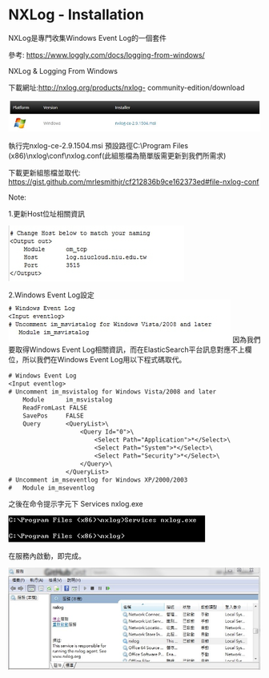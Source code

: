 # NXLog - Installation
NXLog是專門收集Windows Event Log的一個套件

參考: https://www.loggly.com/docs/logging-from-windows/

NXLog & Logging From Windows

下載網址:http://nxlog.org/products/nxlog-
community-edition/download

![](nxlog01.jpg)

執行完nxlog-ce-2.9.1504.msi
預設路徑C:\Program Files (x86)\nxlog\conf\nxlog.conf(此組態檔為簡單版需更新到我們所需求)

下載更新組態檔並取代: https://gist.github.com/mrlesmithjr/cf212836b9ce162373ed#file-nxlog-conf

Note:

1.更新Host位址相關資訊

![](nxlog05.jpg)

2.Windows Event Log設定
![](nxlog06.jpg)
因為我們要取得Windows Event Log相關資訊，而在ElasticSearch平台訊息對應不上欄位，所以我們在Windows Event Log用以下程式碼取代。
```
# Windows Event Log
<Input eventlog>
# Uncomment im_msvistalog for Windows Vista/2008 and later
    Module      im_msvistalog
    ReadFromLast FALSE
    SavePos     FALSE
    Query       <QueryList>\
                    <Query Id="0">\
                        <Select Path="Application">*</Select>\
                        <Select Path="System">*</Select>\
                        <Select Path="Security">*</Select>\
                    </Query>\
                </QueryList>
# Uncomment im_mseventlog for Windows XP/2000/2003
#   Module im_mseventlog
```

之後在命令提示字元下 Services nxlog.exe

![](nxlog03.jpg)

在服務內啟動，即完成。

![](nxlog04.jpg)
